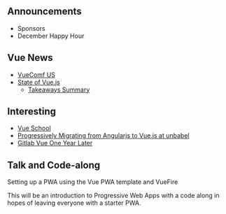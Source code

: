 ## Announcements
- Sponsors
- December Happy Hour

## Vue News
- [VueComf US](http://us.vuejs.org/)
- [State of Vue.js](https://www.monterail.com/state-of-vuejs-report)
  - [Takeaways Summary](https://www.monterail.com/blog/state-of-vuejs-report-summary?utm_campaign=Vue.js&utm_source=twitter&utm_medium=social)

## Interesting

- [Vue School](https://vueschool.io/)
- [Progressively Migrating from Angularjs to Vue.js at unbabel](https://medium.com/unbabel-dev/progressively-migrating-from-angularjs-to-vue-js-at-unbabel-581eb4ae022d)
- [Gitlab Vue One Year Later](https://about.gitlab.com/2017/11/09/gitlab-vue-one-year-later/)

## Talk and Code-along
Setting up a PWA using the Vue PWA template and VueFire

This will be an introduction to Progressive Web Apps with a code along in hopes of leaving everyone with a starter PWA.
